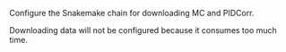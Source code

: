Configure the Snakemake chain for downloading MC and PIDCorr.

Downloading data will not be configured because it consumes too much time.
